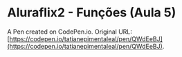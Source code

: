 # Aluraflix2 - Funções (Aula 5)

A Pen created on CodePen.io. Original URL: [https://codepen.io/tatianepimentaleal/pen/QWdEeBJ](https://codepen.io/tatianepimentaleal/pen/QWdEeBJ).


